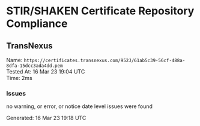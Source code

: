 # STIR/SHAKEN Certificate Repository Compliance

## TransNexus

Name: `https://certificates.transnexus.com/952J/61ab5c39-56cf-488a-8dfa-15dcc3ada4dd.pem`\
Tested At: 16 Mar 23 19:04 UTC\
Time: 2ms

### Issues

no warning, or error, or notice date level issues were found

Generated: 16 Mar 23 19:18 UTC